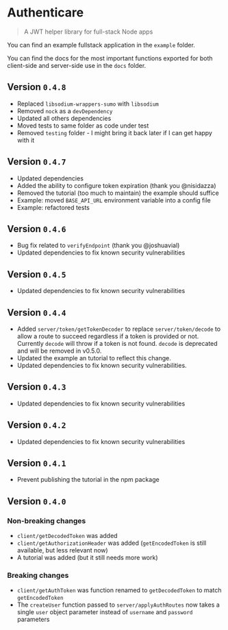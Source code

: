 #  Authenticare

> A JWT helper library for full-stack Node apps

You can find an example fullstack application in the `example` folder.

You can find the docs for the most important functions exported for both client-side and server-side use in the `docs` folder.

## Version `0.4.8`

* Replaced `libsodium-wrappers-sumo` with `libsodium`
* Removed `nock` as a `devDependency`
* Updated all others dependencies
* Moved tests to same folder as code under test
* Removed `testing` folder - I might bring it back later if I can get happy with it


## Version `0.4.7`

* Updated dependencies
* Added the ability to configure token expiration (thank you @nisidazza)
* Removed the tutorial (too much to maintain) the example should suffice
* Example: moved `BASE_API_URL` environment variable into a config file
* Example: refactored tests


## Version `0.4.6`

* Bug fix related to `verifyEndpoint` (thank you @joshuavial)
* Updated dependencies to fix known security vulnerabilities


## Version `0.4.5`

* Updated dependencies to fix known security vulnerabilities


## Version `0.4.4`

* Added `server/token/getTokenDecoder` to replace `server/token/decode` to allow a route to succeed regardless if a token is provided or not. Currently `decode` will throw if a token is not found. `decode` is deprecated and will be removed in v0.5.0.
* Updated the example an tutorial to reflect this change.
* Updated dependencies to fix known security vulnerabilities.


## Version `0.4.3`

* Updated dependencies to fix known security vulnerabilities


## Version `0.4.2`

* Updated dependencies to fix known security vulnerabilities


## Version `0.4.1`

* Prevent publishing the tutorial in the npm package


## Version `0.4.0`

### Non-breaking changes

* `client/getDecodedToken` was added
* `client/getAuthorizationHeader` was added (`getEncodedToken` is still available, but less relevant now)
* A tutorial was added (but it still needs more work)

### Breaking changes

* `client/getAuthToken` was function renamed to `getDecodedToken` to match `getEncodedToken`
* The `createUser` function passed to `server/applyAuthRoutes` now takes a single `user` object parameter instead of `username` and `password` parameters

